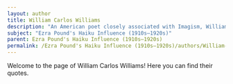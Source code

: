 ```yaml
---
layout: author
title: William Carlos Williams
description: "An American poet closely associated with Imagism, Williams embraced Pound's influence and captured the everyday, often portraying nature with vivid imagery and simplicity in his works."
subject: "Ezra Pound's Haiku Influence (1910s–1920s)"
parent: Ezra Pound's Haiku Influence (1910s–1920s)
permalink: /Ezra Pound's Haiku Influence (1910s–1920s)/authors/William-Carlos-Williams/
---
```


Welcome to the page of William Carlos Williams! Here you can find their quotes.
